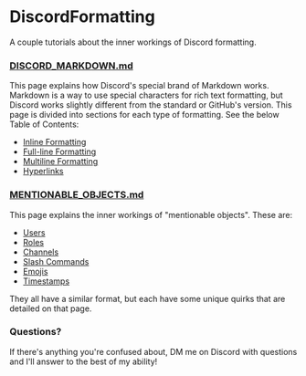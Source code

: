 # DiscordFormatting

A couple tutorials about the inner workings of Discord formatting.

### [DISCORD_MARKDOWN.md](DISCORD_MARKDOWN.md)

This page explains how Discord's special brand of Markdown works. Markdown is a way to use special characters for rich text formatting, but Discord works slightly different from the standard or GitHub's version. This page is divided into sections for each type of formatting. See the below Table of Contents:
- [Inline Formatting](DISCORD_MARKDOWN.md#Inline-Formatting)
- [Full-line Formatting](DISCORD_MARKDOWN.md#Full-line-Formatting)
- [Multiline Formatting](DISCORD_MARKDOWN.md#Multiline-Formatting)
- [Hyperlinks](DISCORD_MARKDOWN.md#Hyperlinks)

### [MENTIONABLE_OBJECTS.md](MENTIONABLE_OBJECTS.md)

This page explains the inner workings of "mentionable objects". These are:

- [Users](MENTIONABLE_OBJECTS.md#Users)
- [Roles](MENTIONABLE_OBJECTS.md#Roles)
- [Channels](MENTIONABLE_OBJECTS.md#Channels)
- [Slash Commands](MENTIONABLE_OBJECTS.md#Slash-Commands)
- [Emojis](MENTIONABLE_OBJECTS.md#Emojis)
- [Timestamps](MENTIONABLE_OBJECTS.md#Timestamps)

They all have a similar format, but each have some unique quirks that are detailed on that page.

### Questions?

If there's anything you're confused about, DM me on Discord with questions and I'll answer to the best of my ability!
